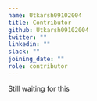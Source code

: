 ```yaml
---
name: Utkarsh09102004
title: Contributor
github: Utkarsh09102004
twitter: ""
linkedin: ""
slack: ""
joining_date: ""
role: contributor
---
```


Still waiting for this
